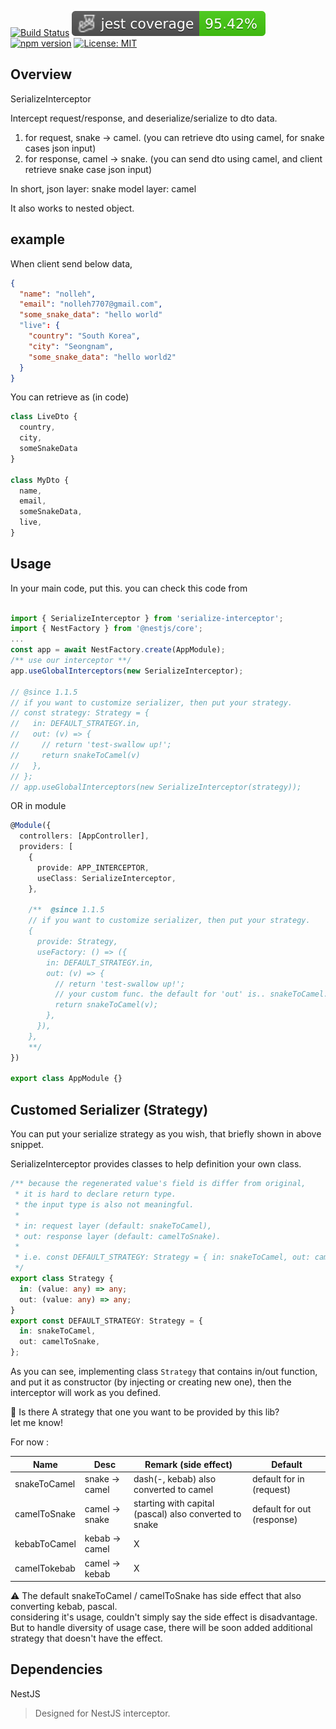 [![Build Status](https://app.travis-ci.com/nolleh/serialize-interceptor.svg?branch=master)](https://app.travis-ci.com/nolleh/serialize-interceptor)
[![Coverage Status](https://github.com/nolleh/serialize-interceptor/raw/gh-pages/badges/coverage-jest%20coverage.svg?raw=true)](https://nolleh.github.io/serialize-interceptor/badges/coverage-jest%20coverage.svg?raw=true)
[![npm version](https://badge.fury.io/js/serialize-interceptor.svg)](https://badge.fury.io/js/serialize-interceptor)
[![License: MIT](https://img.shields.io/badge/License-MIT-yellow.svg)](https://opensource.org/licenses/MIT)

## Overview

SerializeInterceptor

Intercept request/response, and deserialize/serialize to dto data.

1. for request, snake -> camel. (you can retrieve dto using camel, for snake cases json input)
2. for response, camel -> snake. (you can send dto using camel, and client retrieve snake case json input)

In short, json layer: snake
model layer: camel

It also works to nested object.

## example

When client send below data,

```json
{
  "name": "nolleh",
  "email": "nolleh7707@gmail.com",
  "some_snake_data": "hello world"
  "live": {
    "country": "South Korea",
    "city": "Seongnam",
    "some_snake_data": "hello world2"
  }
}
```

You can retrieve as (in code)

```typescript
class LiveDto {
  country,
  city,
  someSnakeData
}

class MyDto {
  name,
  email,
  someSnakeData,
  live,
}

```

## Usage

In your main code, put this.
you can check this code from
[]("https://github.com/nolleh/serialize-interceptor/test/app.ts")

```typescript

import { SerializeInterceptor } from 'serialize-interceptor';
import { NestFactory } from '@nestjs/core';
...
const app = await NestFactory.create(AppModule);
/** use our interceptor **/
app.useGlobalInterceptors(new SerializeInterceptor);

// @since 1.1.5
// if you want to customize serializer, then put your strategy.
// const strategy: Strategy = {
//   in: DEFAULT_STRATEGY.in,
//   out: (v) => {
//     // return 'test-swallow up!';
//     return snakeToCamel(v)
//   },
// };
// app.useGlobalInterceptors(new SerializeInterceptor(strategy));
```

OR in module

```typescript
@Module({
  controllers: [AppController],
  providers: [
    {
      provide: APP_INTERCEPTOR,
      useClass: SerializeInterceptor,
    },

    /**  @since 1.1.5
    // if you want to customize serializer, then put your strategy.
    {
      provide: Strategy,
      useFactory: () => ({
        in: DEFAULT_STRATEGY.in,
        out: (v) => {
          // return 'test-swallow up!';
          // your custom func. the default for 'out' is.. snakeToCamel.
          return snakeToCamel(v);
        },
      }),
    },
    **/
})

export class AppModule {}
```

## Customed Serializer (Strategy)

You can put your serialize strategy as you wish, that briefly shown in above snippet.

SerializeInterceptor provides classes to help definition your own class.

```typescript
/** because the regenerated value's field is differ from original,
 * it is hard to declare return type.
 * the input type is also not meaningful.
 *
 * in: request layer (default: snakeToCamel),
 * out: response layer (default: camelToSnake).
 *
 * i.e. const DEFAULT_STRATEGY: Strategy = { in: snakeToCamel, out: camelToSnake };
 */
export class Strategy {
  in: (value: any) => any;
  out: (value: any) => any;
}
export const DEFAULT_STRATEGY: Strategy = {
  in: snakeToCamel,
  out: camelToSnake,
};
```

As you can see, implementing class `Strategy` that contains in/out function,
and put it as constructor (by injecting or creating new one),
then the interceptor will work as you defined.

🤔 Is there A strategy that one you want to be provided by this lib?  
let me know!

For now :

| Name         | Desc           | Remark (side effect)                                   | Default                    |
| ------------ | -------------- | ------------------------------------------------------ | -------------------------- |
| snakeToCamel | snake -> camel | dash(-, kebab) also converted to camel                 | default for in (request)   |
| camelToSnake | camel -> snake | starting with capital (pascal) also converted to snake | default for out (response) |
| kebabToCamel | kebab -> camel | X                                                      |                            |
| camelTokebab | camel -> kebab | X                                                      |                            |

⚠️ The default snakeToCamel / camelToSnake has side effect that also converting kebab, pascal.  
considering it's usage, couldn't simply say the side effect is disadvantage.  
But to handle diversity of usage case, there will be soon added additional strategy that doesn't have the effect.

## Dependencies

NestJS

> Designed for NestJS interceptor.
